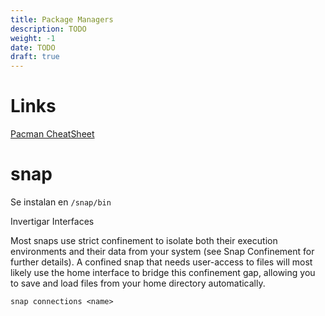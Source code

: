 ```yaml
---
title: Package Managers
description: TODO
weight: -1
date: TODO
draft: true
---
```



# Links

[Pacman CheatSheet][pc]

[pc]: https://devhints.io/pacman

# snap

[snap docs]: https://snapcraft.io/docs/getting-started

Se instalan en `/snap/bin`

Invertigar Interfaces

Most snaps use strict confinement to isolate both their execution environments
and their data from your system (see Snap Confinement for further details).
A confined snap that needs user-access to files will most likely use the home
interface to bridge this confinement gap, allowing you to save and load files
from your home directory automatically.

    snap connections <name>
